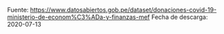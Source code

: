 Fuente: https://www.datosabiertos.gob.pe/dataset/donaciones-covid-19-ministerio-de-econom%C3%ADa-y-finanzas-mef
Fecha de descarga: 2020-07-13
